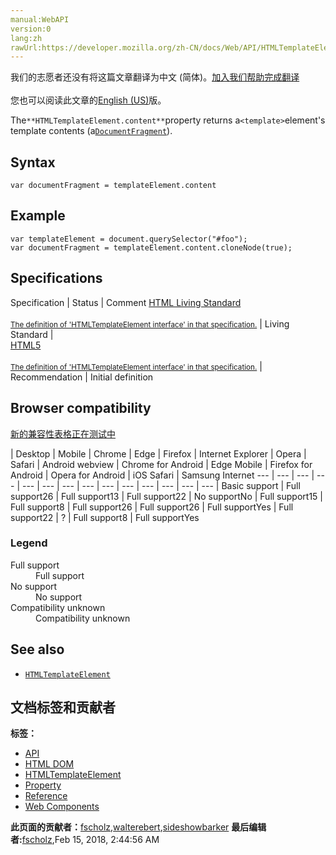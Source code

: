 ```yaml
---
manual:WebAPI
version:0
lang:zh
rawUrl:https://developer.mozilla.org/zh-CN/docs/Web/API/HTMLTemplateElement/content
---
```




<bdi>我们的志愿者还没有将这篇文章翻译为<bdi>中文 (简体)</bdi>。[加入我们帮助完成翻译](%26321 "")<br></br>您也可以阅读此文章的[English (US)](%26322 "")版。</bdi>






The`**HTMLTemplateElement.content**`property returns a`<template>`element&#39;s template contents (a[`DocumentFragment`](%21974 "The DocumentFragment interface represents a minimal document object that has no parent. It is used as a lightweight version of Document that stores a segment of a document structure comprised of nodes just like a standard document. The key difference is that because the document fragment isn't part of the active document tree structure, changes made to the fragment don't affect the document, cause reflow, or incur any performance impact that can occur when changes are made.")).


## Syntax<a name="Syntax"></a>

```
var documentFragment = templateElement.content
```

## Example<a name="Example"></a>

```
var templateElement = document.querySelector("#foo");
var documentFragment = templateElement.content.cloneNode(true);
```

## Specifications<a name="Specifications"></a>

Specification | Status | Comment 
[HTML Living Standard<br></br><small>The definition of &#39;HTMLTemplateElement interface&#39; in that specification.</small>](%26323 "") | Living Standard |  
[HTML5<br></br><small>The definition of &#39;HTMLTemplateElement interface&#39; in that specification.</small>](%26324 "") | Recommendation | Initial definition 


## Browser compatibility<a name="Browser_compatibility"></a>
[新的兼容性表格正在测试中<i></i>](%3360 "")

 | <abbr>Desktop<i></i></abbr> | <abbr>Mobile<i></i></abbr> 
 | <abbr>Chrome<i></i></abbr> | <abbr>Edge<i></i></abbr> | <abbr>Firefox<i></i></abbr> | <abbr>Internet Explorer<i></i></abbr> | <abbr>Opera<i></i></abbr> | <abbr>Safari<i></i></abbr> | <abbr>Android webview<i></i></abbr> | <abbr>Chrome for Android<i></i></abbr> | <abbr>Edge Mobile<i></i></abbr> | <abbr>Firefox for Android<i></i></abbr> | <abbr>Opera for Android<i></i></abbr> | <abbr>iOS Safari<i></i></abbr> | <abbr>Samsung Internet<i></i></abbr> 
 ---  |  ---  |  ---  |  ---  |  ---  |  ---  |  ---  |  ---  |  ---  |  ---  |  ---  |  ---  |  ---  |  ---  | 
Basic support | <abbr>Full support</abbr>26 | <abbr>Full support</abbr>13 | <abbr>Full support</abbr>22 | <abbr>No support</abbr>No | <abbr>Full support</abbr>15 | <abbr>Full support</abbr>8 | <abbr>Full support</abbr>26 | <abbr>Full support</abbr>26 | <abbr>Full support</abbr>Yes | <abbr>Full support</abbr>22 | <abbr>?</abbr> | <abbr>Full support</abbr>8 | <abbr>Full support</abbr>Yes 


### Legend<a name="Legend"></a>
<dl><dt id=''><abbr>Full support</abbr></dt><dd>Full support</dd><dt id=''><abbr>No support</abbr></dt><dd>No support</dd><dt id=''><abbr>Compatibility unknown</abbr></dt><dd>Compatibility unknown</dd></dl>

## See also<a name="See_also"></a>

* [`HTMLTemplateElement`](%26325 "The HTMLTemplateElement interface enables access to the contents of an HTML <template> element.")



## 文档标签和贡献者
**标签：**
* [API](%50 "")
* [HTML DOM](%6889 "")
* [HTMLTemplateElement](%26326 "")
* [Property](%14490 "")
* [Reference](%3381 "")
* [Web Components](%5170 "")

**此页面的贡献者：**[fscholz](%60 ""),[walterebert](%26327 ""),[sideshowbarker](%12256 "")
**最后编辑者:**[fscholz](%60 ""),<time>Feb 15, 2018, 2:44:56 AM</time>



